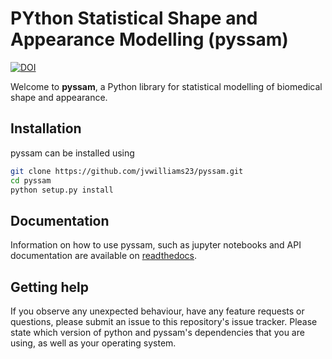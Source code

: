 # PYthon Statistical Shape and Appearance Modelling (pyssam)

[![DOI](https://zenodo.org/badge/48445365.svg)](https://zenodo.org/badge/latestdoi/48445365)

Welcome to **pyssam**, a Python library for statistical modelling of biomedical shape and appearance.


## Installation

pyssam can be installed using

```bash
git clone https://github.com/jvwilliams23/pyssam.git
cd pyssam
python setup.py install
```

## Documentation

Information on how to use pyssam, such as jupyter notebooks and API documentation are available on 
[readthedocs](https://pyssam.readthedocs.io/en/latest/).

## Getting help

If you observe any unexpected behaviour, have any feature requests or questions, please submit an issue to 
this repository's issue tracker.
Please state which version of python and pyssam's dependencies that you are using, as well as your operating system.

